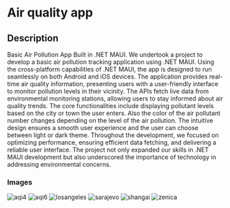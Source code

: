 # Air quality app

## Description

Basic Air Pollution App Built in .NET MAUI. We undertook a project to develop a basic air pollution tracking application using .NET MAUI. Using the cross-platform capabilities of .NET MAUI, the app is designed to run seamlessly on both Android and iOS devices.
The application provides real-time air quality information, presenting users with a user-friendly interface to monitor pollution levels in their vicinity. The APIs fetch live data from environmental monitoring stations, allowing users to stay informed about air quality trends.
The core functionalities include displaying pollutant levels based on the city or town the user enters. Also the color of the air pollutant number changes depending on the level of the air pollution. The intuitive design ensures a smooth user experience and the user can choose between light or dark theme.
Throughout the development, we focused on optimizing performance, ensuring efficient data fetching, and delivering a reliable user interface. The project not only expanded our skills in .NET MAUI development but also underscored the importance of technology in addressing environmental concerns.

### Images

![aqi4](https://github.com/Faariis/Car-selling-site/assets/84626163/de0da5f7-ad1a-472b-b9bf-44e7ab0111f2)
![aqi6](https://github.com/Faariis/Car-selling-site/assets/84626163/773f2b09-c5f7-4615-bb68-270ad5fb0202)
![losangeles](https://github.com/Faariis/Car-selling-site/assets/84626163/ad428bd2-2bc4-44f8-a9e7-2061f1261d92)
![sarajevo](https://github.com/Faariis/Car-selling-site/assets/84626163/310170b2-a4c6-4b04-8f7e-886f749a1f0f)
![shangai](https://github.com/Faariis/Car-selling-site/assets/84626163/852a079d-271f-4a63-a58b-c5ebaa13e7c0)
![zenica](https://github.com/Faariis/Car-selling-site/assets/84626163/130840cb-a857-47a6-b963-2b794d951973)







